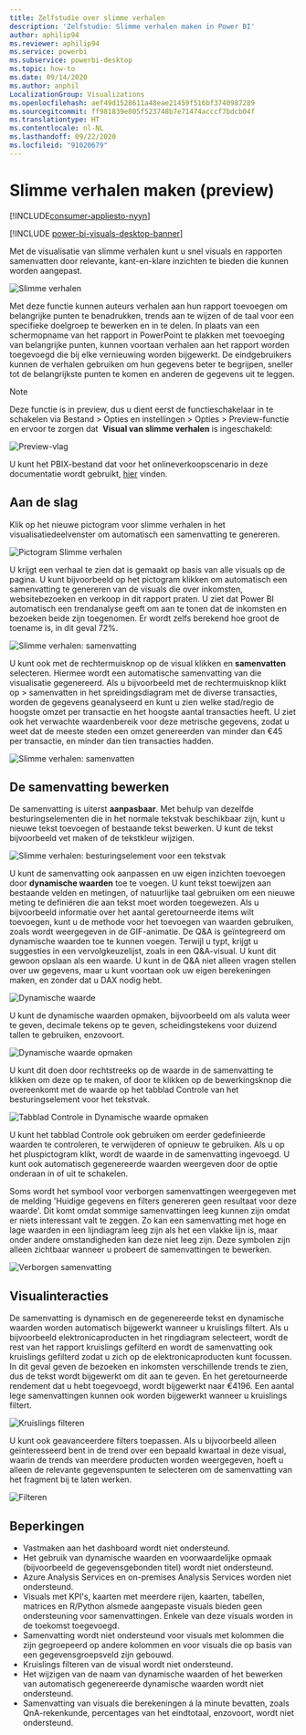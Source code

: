 ```yaml
---
title: Zelfstudie over slimme verhalen
description: 'Zelfstudie: Slimme verhalen maken in Power BI'
author: aphilip94
ms.reviewer: aphilip94
ms.service: powerbi
ms.subservice: powerbi-desktop
ms.topic: how-to
ms.date: 09/14/2020
ms.author: anphil
LocalizationGroup: Visualizations
ms.openlocfilehash: aef49d1528611a48eae21459f516bf3740987289
ms.sourcegitcommit: ff981839e805f523748b7e71474acccf7bdcb04f
ms.translationtype: HT
ms.contentlocale: nl-NL
ms.lasthandoff: 09/22/2020
ms.locfileid: "91020679"
---
```

# <a name="create-smart-narratives-preview"></a>Slimme verhalen maken (preview)

[!INCLUDE[consumer-appliesto-nyyn](../includes/consumer-appliesto-nyyn.md)]    

[!INCLUDE [power-bi-visuals-desktop-banner](../includes/power-bi-visuals-desktop-banner.md)]

Met de visualisatie van slimme verhalen kunt u snel visuals en rapporten samenvatten door relevante, kant-en-klare inzichten te bieden die kunnen worden aangepast.

![Slimme verhalen](media/power-bi-visualization-smart-narratives/1.png)

Met deze functie kunnen auteurs verhalen aan hun rapport toevoegen om belangrijke punten te benadrukken, trends aan te wijzen of de taal voor een specifieke doelgroep te bewerken en in te delen. In plaats van een schermopname van het rapport in PowerPoint te plakken met toevoeging van belangrijke punten, kunnen voortaan verhalen aan het rapport worden toegevoegd die bij elke vernieuwing worden bijgewerkt. De eindgebruikers kunnen de verhalen gebruiken om hun gegevens beter te begrijpen, sneller tot de belangrijkste punten te komen en anderen de gegevens uit te leggen.

>[!NOTE]
> Deze functie is in preview, dus u dient eerst de functieschakelaar in te schakelen via Bestand > Opties en instellingen > Opties > Preview-functie en ervoor te zorgen dat  **Visual van slimme verhalen** is ingeschakeld:

![Preview-vlag](media/power-bi-visualization-smart-narratives/2.png)

U kunt het PBIX-bestand dat voor het onlineverkoopscenario in deze documentatie wordt gebruikt, [hier](https://github.com/microsoft/powerbi-desktop-samples/blob/master/Monthly%20Desktop%20Blog%20Samples/2020/2020SU09%20Blog%20Demo%20-%20September.pbix) vinden.

## <a name="get-started"></a>Aan de slag 

Klik op het nieuwe pictogram voor slimme verhalen in het visualisatiedeelvenster om automatisch een samenvatting te genereren.

![Pictogram Slimme verhalen](media/power-bi-visualization-smart-narratives/3.png)

 U krijgt een verhaal te zien dat is gemaakt op basis van alle visuals op de pagina. U kunt bijvoorbeeld op het pictogram klikken om automatisch een samenvatting te genereren van de visuals die over inkomsten, websitebezoeken en verkoop in dit rapport praten. U ziet dat Power BI automatisch een trendanalyse geeft om aan te tonen dat de inkomsten en bezoeken beide zijn toegenomen. Er wordt zelfs berekend hoe groot de toename is, in dit geval 72%.
 
 ![Slimme verhalen: samenvatting](media/power-bi-visualization-smart-narratives/4.gif)
 
 U kunt ook met de rechtermuisknop op de visual klikken en **samenvatten** selecteren. Hiermee wordt een automatische samenvatting van die visualisatie gegenereerd. Als u bijvoorbeeld met de rechtermuisknop klikt op > samenvatten in het spreidingsdiagram met de diverse transacties, worden de gegevens geanalyseerd en kunt u zien welke stad/regio de hoogste omzet per transactie en het hoogste aantal transacties heeft. U ziet ook het verwachte waardenbereik voor deze metrische gegevens, zodat u weet dat de meeste steden een omzet genereerden van minder dan €45 per transactie, en minder dan tien transacties hadden.
 
  
 ![Slimme verhalen: samenvatten](media/power-bi-visualization-smart-narratives/5.gif)
 
 ## <a name="edit-the-summary"></a>De samenvatting bewerken
 
 De samenvatting is uiterst **aanpasbaar**. Met behulp van dezelfde besturingselementen die in het normale tekstvak beschikbaar zijn, kunt u nieuwe tekst toevoegen of bestaande tekst bewerken. U kunt de tekst bijvoorbeeld vet maken of de tekstkleur wijzigen.
 
  ![Slimme verhalen: besturingselement voor een tekstvak](media/power-bi-visualization-smart-narratives/6.png)
  
  U kunt de samenvatting ook aanpassen en uw eigen inzichten toevoegen door **dynamische waarden** toe te voegen. U kunt tekst toewijzen aan bestaande velden en metingen, of natuurlijke taal gebruiken om een nieuwe meting te definiëren die aan tekst moet worden toegewezen. Als u bijvoorbeeld informatie over het aantal geretourneerde items wilt toevoegen, kunt u de methode voor het toevoegen van waarden gebruiken, zoals wordt weergegeven in de GIF-animatie. De Q&A is geïntegreerd om dynamische waarden toe te kunnen voegen. Terwijl u typt, krijgt u suggesties in een vervolgkeuzelijst, zoals in een Q&A-visual. U kunt dit gewoon opslaan als een waarde.  U kunt in de Q&A niet alleen vragen stellen over uw gegevens, maar u kunt voortaan ook uw eigen berekeningen maken, en zonder dat u DAX nodig hebt. 
  
   ![Dynamische waarde](media/power-bi-visualization-smart-narratives/7.gif)
  
  U kunt de dynamische waarden opmaken, bijvoorbeeld om als valuta weer te geven, decimale tekens op te geven, scheidingstekens voor duizend tallen te gebruiken, enzovoort. 
   
   ![Dynamische waarde opmaken](media/power-bi-visualization-smart-narratives/8.gif)
   
   U kunt dit doen door rechtstreeks op de waarde in de samenvatting te klikken om deze op te maken, of door te klikken op de bewerkingsknop die overeenkomt met de waarde op het tabblad Controle van het besturingselement voor het tekstvak. 
   
   ![Tabblad Controle in Dynamische waarde opmaken](media/power-bi-visualization-smart-narratives/9.png)
   
   U kunt het tabblad Controle ook gebruiken om eerder gedefinieerde waarden te controleren, te verwijderen of opnieuw te gebruiken.  Als u op het pluspictogram klikt, wordt de waarde in de samenvatting ingevoegd. U kunt ook automatisch gegenereerde waarden weergeven door de optie onderaan in of uit te schakelen.

Soms wordt het symbool voor verborgen samenvattingen weergegeven met de melding 'Huidige gegevens en filters genereren geen resultaat voor deze waarde'. Dit komt omdat sommige samenvattingen leeg kunnen zijn omdat er niets interessant valt te zeggen. Zo kan een samenvatting met hoge en lage waarden in een lijndiagram leeg zijn als het een vlakke lijn is, maar onder andere omstandigheden kan deze niet leeg zijn. Deze symbolen zijn alleen zichtbaar wanneer u probeert de samenvattingen te bewerken.


   ![Verborgen samenvatting](media/power-bi-visualization-smart-narratives/10.png)
   
   ## <a name="visual-interactions"></a>Visualinteracties
   De samenvatting is dynamisch en de gegenereerde tekst en dynamische waarden worden automatisch bijgewerkt wanneer u kruislings filtert. Als u bijvoorbeeld elektronicaproducten in het ringdiagram selecteert, wordt de rest van het rapport kruislings gefilterd en wordt de samenvatting ook kruislings gefilterd zodat u zich op de elektronicaproducten kunt focussen.  In dit geval geven de bezoeken en inkomsten verschillende trends te zien, dus de tekst wordt bijgewerkt om dit aan te geven. En het geretourneerde rendement dat u hebt toegevoegd, wordt bijgewerkt naar €4196. Een aantal lege samenvattingen kunnen ook worden bijgewerkt wanneer u kruislings filtert.
   
   ![Kruislings filteren](media/power-bi-visualization-smart-narratives/11.gif)
   
   U kunt ook geavanceerdere filters toepassen. Als u bijvoorbeeld alleen geïnteresseerd bent in de trend over een bepaald kwartaal in deze visual, waarin de trends van meerdere producten worden weergegeven, hoeft u alleen de relevante gegevenspunten te selecteren om de samenvatting van het fragment bij te laten werken.
   
   ![Filteren ](media/power-bi-visualization-smart-narratives/12.gif)
   
   ## <a name="limitations"></a>Beperkingen
   - Vastmaken aan het dashboard wordt niet ondersteund.
   - Het gebruik van dynamische waarden en voorwaardelijke opmaak (bijvoorbeeld de gegevensgebonden titel) wordt niet ondersteund.
   - Azure Analysis Services en on-premises Analysis Services worden niet ondersteund.
   - Visuals met KPI's, kaarten met meerdere rijen, kaarten, tabellen, matrices en R/Python alsmede aangepaste visuals bieden geen ondersteuning voor samenvattingen. Enkele van deze visuals worden in de toekomst toegevoegd.
   - Samenvatting wordt niet ondersteund voor visuals met kolommen die zijn gegroepeerd op andere kolommen en voor visuals die op basis van een gegevensgroepsveld zijn gebouwd. 
   - Kruislings filteren van de visual wordt niet ondersteund.
   - Het wijzigen van de naam van dynamische waarden of het bewerken van automatisch gegenereerde dynamische waarden wordt niet ondersteund.
   - Samenvatting van visuals die berekeningen á la minute bevatten, zoals QnA-rekenkunde, percentages van het eindtotaal, enzovoort, wordt niet ondersteund.
   

